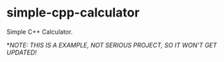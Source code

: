 # simple-cpp-calculator
Simple C++ Calculator. 

**NOTE: THIS IS A EXAMPLE, NOT SERIOUS PROJECT, SO IT WON'T GET UPDATED!*
